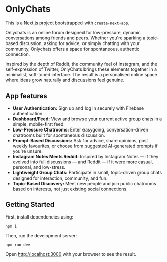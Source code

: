 # OnlyChats

This is a [Next.js](https://nextjs.org) project bootstrapped with [`create-next-app`](https://nextjs.org/docs/app/api-reference/cli/create-next-app).

Onlychats is an online forum designed for low-pressure, dynamic conversations among friends and peers. Whether you're sparking a topic-based discussion, asking for advice, or simply chatting with your community, Onlychats offers a space for spontaneous, authentic connection.

Inspired by the depth of Reddit, the community feel of Instagram, and the self-expression of Twitter, OnlyChats brings these elements together in a minimalist, soft-toned interface. The result is a personalised online space where ideas grow naturally and discussions feel genuine.


## App features
- **User Authentication:** Sign up and log in securely with Firebase authentication.
- **Dashboard/Feed:** View and browse your current active group chats in a simple, mobile-first feed.
- **Low-Pressure Chatrooms:** Enter easygoing, conversation-driven chatrooms built for spontaneous discussion.
- **Prompt-Based Discussions:** Ask for advice, share opinions, post weekly favourites, or choose from suggested AI-generated prompts if you're unsure.
- **Instagram Notes Meets Reddit:** Inspired by Instagram Notes — if they evolved into full discussions — and Reddit — if it were more casual, personal, and low-stress.
- **Lightweight Group Chats:** Participate in small, topic-driven group chats designed for interaction, community, and fun.
- **Topic-Based Discovery:** Meet new people and join public chatrooms based on interests, not just existing social connections.

## Getting Started
First, install dependencies using:
```
npm i
```

Then, run the development server:
```
npm run dev
```

Open [http://localhost:3000](http://localhost:3000) with your browser to see the result.
